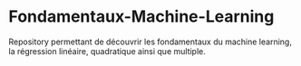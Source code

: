 # Fondamentaux-Machine-Learning
Repository permettant de découvrir les fondamentaux du machine learning, la régression linéaire, quadratique ainsi que multiple.
